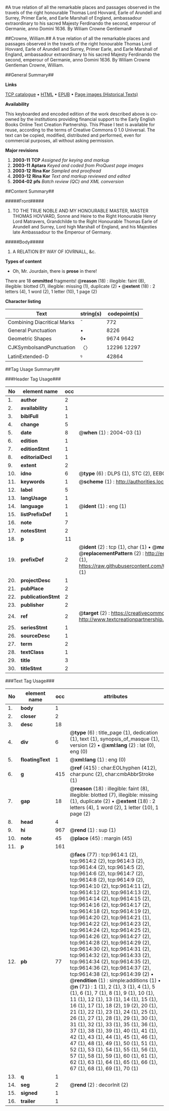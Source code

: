 #A true relation of all the remarkable places and passages observed in the travels of the right honourable Thomas Lord Hovvard, Earle of Arundell and Surrey, Primer Earle, and Earle Marshall of England, ambassadour extraordinary to his sacred Majesty Ferdinando the second, emperour of Germanie, anno Domini 1636. By Wiliam Crowne Gentleman#

##Crowne, William.##
A true relation of all the remarkable places and passages observed in the travels of the right honourable Thomas Lord Hovvard, Earle of Arundell and Surrey, Primer Earle, and Earle Marshall of England, ambassadour extraordinary to his sacred Majesty Ferdinando the second, emperour of Germanie, anno Domini 1636. By Wiliam Crowne Gentleman
Crowne, William.

##General Summary##

**Links**

[TCP catalogue](http://www.ota.ox.ac.uk/tcp/)  • 
[HTML](http://tei.it.ox.ac.uk/tcp/Texts-HTML/free/A19/A19674.html)  • 
[EPUB](http://tei.it.ox.ac.uk/tcp/Texts-EPUB/free/A19/A19674.epub) • 
[Page images (Historical Texts)](https://data.historicaltexts.jisc.ac.uk/view?pubId=eebo-99844772e&pageId=eebo-99844772e-9614-1)

**Availability**

This keyboarded and encoded edition of the
	       work described above is co-owned by the institutions
	       providing financial support to the Early English Books
	       Online Text Creation Partnership. This Phase I text is
	       available for reuse, according to the terms of Creative
	       Commons 0 1.0 Universal. The text can be copied,
	       modified, distributed and performed, even for
	       commercial purposes, all without asking permission.

**Major revisions**

1. __2003-11__ __TCP__ *Assigned for keying and markup*
1. __2003-11__ __Aptara__ *Keyed and coded from ProQuest page images*
1. __2003-12__ __Rina Kor__ *Sampled and proofread*
1. __2003-12__ __Rina Kor__ *Text and markup reviewed and edited*
1. __2004-02__ __pfs__ *Batch review (QC) and XML conversion*

##Content Summary##

#####Front#####

1. TO
THE TRUE NOBLE
AND MY HONOURABLE
MASTER, MASTER THOMAS
HOVVARD, Sonne and Heire to the
Right Honourable Henry Lord Matravers,
Grandchilde to the Right Honourable Thomas
Earle of Arundell and Surrey, Lord high Marshall
of England, and his Majesties
late Ambassadour to the
Emperour of Germany.

#####Body#####

1. A
RELATION BY WAY
OF
IOVRNALL, &c.

**Types of content**

  * Oh, Mr. Jourdain, there is **prose** in there!

There are 18 **ommitted** fragments! 
 @__reason__ (18) : illegible: faint (8), illegible: blotted (7), illegible: missing (1), duplicate (2)  •  @__extent__ (18) : 2 letters (4), 1 word (2), 1 letter (10), 1 page (2)

**Character listing**


|Text|string(s)|codepoint(s)|
|---|---|---|
|Combining             Diacritical Marks|̄|772|
|General Punctuation|•|8226|
|Geometric Shapes|◊▪|9674 9642|
|CJKSymbolsandPunctuation|〈〉|12296 12297|
|LatinExtended-D|ꝰ|42864|

##Tag Usage Summary##

###Header Tag Usage###

|No|element name|occ|attributes|
|---|---|---|---|
|1.|__author__|2||
|2.|__availability__|1||
|3.|__biblFull__|1||
|4.|__change__|5||
|5.|__date__|8| @__when__ (1) : 2004-03 (1)|
|6.|__edition__|1||
|7.|__editionStmt__|1||
|8.|__editorialDecl__|1||
|9.|__extent__|2||
|10.|__idno__|6| @__type__ (6) : DLPS (1), STC (2), EEBO-CITATION (1), PROQUEST (1), VID (1)|
|11.|__keywords__|1| @__scheme__ (1) : http://authorities.loc.gov/ (1)|
|12.|__label__|5||
|13.|__langUsage__|1||
|14.|__language__|1| @__ident__ (1) : eng (1)|
|15.|__listPrefixDef__|1||
|16.|__note__|7||
|17.|__notesStmt__|2||
|18.|__p__|11||
|19.|__prefixDef__|2| @__ident__ (2) : tcp (1), char (1)  •  @__matchPattern__ (2) : ([0-9\-]+):([0-9IVX]+) (1), (.+) (1)  •  @__replacementPattern__ (2) : http://eebo.chadwyck.com/downloadtiff?vid=$1&page=$2 (1), https://raw.githubusercontent.com/textcreationpartnership/Texts/master/tcpchars.xml#$1 (1)|
|20.|__projectDesc__|1||
|21.|__pubPlace__|2||
|22.|__publicationStmt__|2||
|23.|__publisher__|2||
|24.|__ref__|2| @__target__ (2) : https://creativecommons.org/publicdomain/zero/1.0/ (1), http://www.textcreationpartnership.org/docs/. (1)|
|25.|__seriesStmt__|1||
|26.|__sourceDesc__|1||
|27.|__term__|2||
|28.|__textClass__|1||
|29.|__title__|3||
|30.|__titleStmt__|2||


###Text Tag Usage###

|No|element name|occ|attributes|
|---|---|---|---|
|1.|__body__|1||
|2.|__closer__|2||
|3.|__desc__|18||
|4.|__div__|6| @__type__ (6) : title_page (1), dedication (1), text (1), synopsis_of_masque (1), version (2)  •  @__xml:lang__ (2) : lat (0), eng (0)|
|5.|__floatingText__|1| @__xml:lang__ (1) : eng (0)|
|6.|__g__|415| @__ref__ (415) : char:EOLhyphen (412), char:punc (2), char:cmbAbbrStroke (1)|
|7.|__gap__|18| @__reason__ (18) : illegible: faint (8), illegible: blotted (7), illegible: missing (1), duplicate (2)  •  @__extent__ (18) : 2 letters (4), 1 word (2), 1 letter (10), 1 page (2)|
|8.|__head__|4||
|9.|__hi__|967| @__rend__ (1) : sup (1)|
|10.|__note__|45| @__place__ (45) : margin (45)|
|11.|__p__|161||
|12.|__pb__|77| @__facs__ (77) : tcp:9614:1 (2), tcp:9614:2 (2), tcp:9614:3 (2), tcp:9614:4 (2), tcp:9614:5 (2), tcp:9614:6 (2), tcp:9614:7 (2), tcp:9614:8 (2), tcp:9614:9 (2), tcp:9614:10 (2), tcp:9614:11 (2), tcp:9614:12 (2), tcp:9614:13 (2), tcp:9614:14 (2), tcp:9614:15 (2), tcp:9614:16 (2), tcp:9614:17 (2), tcp:9614:18 (2), tcp:9614:19 (2), tcp:9614:20 (2), tcp:9614:21 (1), tcp:9614:22 (2), tcp:9614:23 (2), tcp:9614:24 (2), tcp:9614:25 (2), tcp:9614:26 (2), tcp:9614:27 (2), tcp:9614:28 (2), tcp:9614:29 (2), tcp:9614:30 (2), tcp:9614:31 (2), tcp:9614:32 (2), tcp:9614:33 (2), tcp:9614:34 (2), tcp:9614:35 (2), tcp:9614:36 (2), tcp:9614:37 (2), tcp:9614:38 (2), tcp:9614:39 (2)  •  @__rendition__ (1) : simple:additions (1)  •  @__n__ (71) : 1 (1), 2 (1), 3 (1), 4 (1), 5 (1), 6 (1), 7 (1), 8 (1), 9 (1), 10 (1), 11 (1), 12 (1), 13 (1), 14 (1), 15 (1), 16 (1), 17 (1), 18 (2), 19 (2), 20 (1), 21 (1), 22 (1), 23 (1), 24 (1), 25 (1), 26 (1), 27 (1), 28 (1), 29 (1), 30 (1), 31 (1), 32 (1), 33 (1), 35 (1), 36 (1), 37 (1), 38 (1), 39 (1), 40 (1), 41 (1), 42 (1), 43 (1), 44 (1), 45 (1), 46 (1), 47 (1), 48 (1), 49 (1), 50 (1), 51 (1), 52 (1), 53 (1), 54 (1), 55 (1), 56 (1), 57 (1), 58 (1), 59 (1), 60 (1), 61 (1), 62 (1), 63 (1), 64 (1), 65 (1), 66 (1), 67 (1), 68 (1), 69 (1), 70 (1)|
|13.|__q__|1||
|14.|__seg__|2| @__rend__ (2) : decorInit (2)|
|15.|__signed__|1||
|16.|__trailer__|1||
